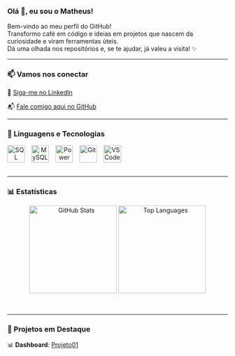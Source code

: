 ### Olá 👋, eu sou o Matheus!
Bem-vindo ao meu perfil do GitHub!  
Transformo café em código e ideias em projetos que nascem da curiosidade e viram ferramentas úteis.  
Dá uma olhada nos repositórios e, se te ajudar, já valeu a visita! ✨

<hr/>

### 📫 Vamos nos conectar

💼 [Siga-me no LinkedIn](https://www.linkedin.com/in/matmarquuezin)  

📬 [Fale comigo aqui no GitHub](https://github.com/matheusmarquezinhub)  

<hr/>

### 🤖 Linguagens e Tecnologias

<div align="center" style="display: flex; flex-wrap: wrap; gap: 15px;">
    <img 
        alt="SQL Server" 
        title="SQL Server" 
        width="40px" 
        src="https://cdn.jsdelivr.net/gh/devicons/devicon@latest/icons/azuresqldatabase/azuresqldatabase-original.svg"/>
    <img 
        alt="MySQL" 
        title="MySQL" 
        width="40px" 
        src="https://cdn.jsdelivr.net/gh/devicons/devicon/icons/mysql/mysql-original.svg"/>
    <img 
        alt="Power BI" 
        title="Power BI" 
        width="40px" 
        src="https://img.icons8.com/?size=100&id=3sGOUDo9nJ4k&format=png&color=000000"/>
    <img 
        alt="Git" 
        title="Git" 
        width="40px" 
        src="https://cdn.jsdelivr.net/gh/devicons/devicon@latest/icons/github/github-original.svg"/>
    <img 
        alt="VS Code" 
        title="VS Code" 
        width="40px" 
        src="https://cdn.jsdelivr.net/gh/devicons/devicon/icons/vscode/vscode-original.svg"/>
</div>

<br/>

<hr/>

### 📊 Estatísticas

<p align="center">
    <img 
        alt="GitHub Stats" 
        height="200" 
        src="https://github-readme-stats.vercel.app/api?username=MatheusMarquezin&show_icons=true&theme=tokyonight&include_all_commits=true&locale=pt-br" />
    <img 
        alt="Top Languages" 
        height="200" 
        src="https://github-readme-stats.vercel.app/api/top-langs/?username=MatheusMarquezin&layout=compact&theme=tokyonight&locale=pt-br"/>
</p>

<br/>

<hr/>

### 🎯 Projetos em Destaque

📊 **Dashboard**: [Projeto01](https://app.powerbi.com/view?r=eyJrIjoiMmJiMjI5ODktMjQxNi00Yzc3LWI0OTYtYjg1NjI0YzliZWRiIiwidCI6IjA0NWZiZjVjLTBjMzItNDdhMy1hYWI2LThlZjE3MGVlODY5MSJ9)
